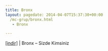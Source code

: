 ```yaml
---
title: Bronx
layout: pagedate: 2014-04-07T15:37:30+00:00
  /mc-grup/bronx.html
   - Bronx

---
```

<a href="https://cloud.mail.ru/public/4406d4962634/Bronx%20-%20Sizde%20Kimsiniz" target="_blank">[indir]</a> | Bronx &#8211; Sizde Kimsiniz